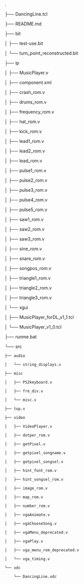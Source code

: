.

├── DancingLine.tcl

├── README.md

├── bit

│   ├── test-use.bit

│   └── turn_point_reconstructed.bit

├── ip

│   ├── MusicPlayer.v

│   ├── component.xml  

│   ├── crash_rom.v    

│   ├── drums_rom.v    

│   ├── frequency_rom.v

│   ├── hat_rom.v      

│   ├── kick_rom.v     

│   ├── lead1_rom.v    

│   ├── lead2_rom.v    

│   ├── lead_rom.v     

│   ├── pulse1_rom.v  

│   ├── pulse2_rom.v   

│   ├── pulse3_rom.v

│   ├── pulse4_rom.v

│   ├── pulse5_rom.v

│   ├── saw1_rom.v

│   ├── saw2_rom.v

│   ├── saw3_rom.v

│   ├── sine_rom.v

│   ├── snare_rom.v

│   ├── songpos_rom.v

│   ├── triangle1_rom.v

│   ├── triangle2_rom.v

│   ├── triangle3_rom.v

│   └── xgui

│       ├── MusicPlayer_forDL_v1_1.tcl

│       └── MusicPlayer_v1_0.tcl

├── runme.bat

└── src

    ├── audio

    │   └── string_displays.v

    ├── misc

    │   ├── PS2keyboard.v

    │   ├── fre_div.v

    │   └── misc.v

    ├── top.v

    ├── video

    │   ├── VideoPlayer.v

    │   ├── dotper_rom.v

    │   ├── getPixel.v

    │   ├── getpixel_songname.v

    │   ├── getpixel_songsel.v

    │   ├── hint_font_rom.v

    │   ├── hint_songsel_rom.v

    │   ├── image_rom.v

    │   ├── map_rom.v

    │   ├── number_rom.v

    │   ├── vgaAnimate.v

    │   ├── vgaChooseSong.v

    │   ├── vgaMenu_deprecated.v

    │   ├── vgaPlay.v

    │   ├── vga_menu_rom_deprecated.v

    │   └── vga_timing.v

    └── xdc

        └── DancingLine.xdc
